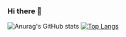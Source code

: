 ### Hi there 👋

![Anurag's GitHub stats](https://github-readme-stats.vercel.app/api?username=michaelschwob&count_private=true&bg_color=#CF0A2C,#BF5700) [![Top Langs](https://github-readme-stats.vercel.app/api/top-langs/?username=michaelschwob&layout=compact&theme=cobalt)](https://github.com/anuraghazra/github-readme-stats)

<!--
**michaelschwob/michaelschwob** is a ✨ _special_ ✨ repository because its `README.md` (this file) appears on your GitHub profile.

Here are some ideas to get you started:

- 🔭 I’m currently working on ...
- 🌱 I’m currently learning ...
- 👯 I’m looking to collaborate on ...
- 🤔 I’m looking for help with ...
- 💬 Ask me about ...
- 📫 How to reach me: ...
- 😄 Pronouns: ...
- ⚡ Fun fact: ...
-->
